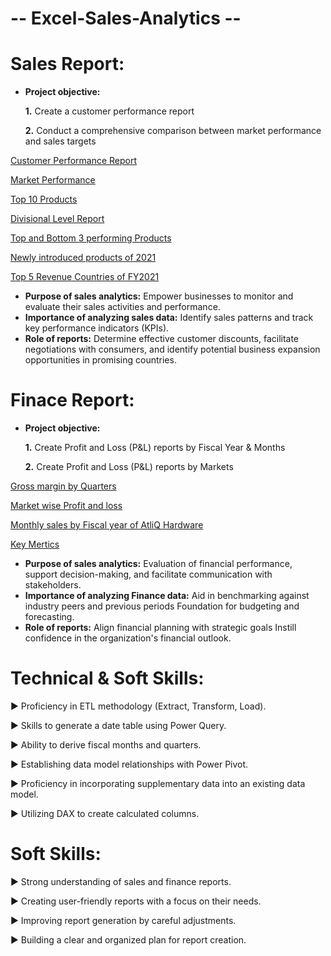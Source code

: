 # -- Excel-Sales-Analytics --

# Sales Report:

- **Project objective:**
  
  **1.** Create a customer performance report
  
  **2.** Conduct a comprehensive comparison between market performance and sales targets

[Customer Performance Report](https://github.com/Teja-Reddy-kotha/Excel-Sales-Analytics/blob/main/Customer%20Performance%20Report.pdf)

[Market Performance](https://github.com/Teja-Reddy-kotha/Excel-Sales-Analytics/blob/main/Market%20Performance%20vs%20Target.pdf)

[Top 10 Products](https://github.com/Teja-Reddy-kotha/Excel-Sales-Analytics/blob/main/Top%2010%20Products.pdf)

[Divisional Level Report](https://github.com/Teja-Reddy-kotha/Excel-Sales-Analytics/blob/main/Divisional%20Level%20Report.pdf)

[Top and Bottom 3 performing Products](https://github.com/Teja-Reddy-kotha/Excel-Sales-Analytics/blob/main/Top%20-%20Bottom%205%20Products.pdf)

[Newly introduced products of 2021](https://github.com/Teja-Reddy-kotha/Excel-Sales-Analytics/blob/main/Top%20-%20Bottom%205%20Products.pdf)

[Top 5 Revenue Countries of FY2021](https://github.com/Teja-Reddy-kotha/Excel-Sales-Analytics/blob/main/Top%205%20Countries.pdf)
  
- **Purpose of sales analytics:** Empower businesses to monitor and evaluate their sales activities and performance.
- **Importance of analyzing sales data:** Identify sales patterns and track key performance indicators (KPIs).
- **Role of reports:** Determine effective customer discounts, facilitate negotiations with consumers, and identify potential business expansion opportunities in promising countries.

# Finace Report:

- **Project objective:**

  **1.** Create Profit and Loss (P&L) reports by Fiscal Year & Months
  
  **2.** Create Profit and Loss (P&L) reports by Markets
  
[Gross margin by Quarters](https://github.com/Teja-Reddy-kotha/Excel-Sales-Analytics/blob/main/GM%20by%20Quarters.pdf)

[Market wise Profit and loss](https://github.com/Teja-Reddy-kotha/Excel-Sales-Analytics/blob/main/GM%20by%20Quarters.pdf)

[Monthly sales by Fiscal year of AtliQ Hardware](https://github.com/Teja-Reddy-kotha/Excel-Sales-Analytics/blob/main/P%20%26%20L%20Months.pdf)

[Key Mertics](https://github.com/Teja-Reddy-kotha/Excel-Sales-Analytics/blob/main/P%20%26%20L%20Year.pdf)
  
- **Purpose of sales analytics:** Evaluation of financial performance, support decision-making, and facilitate communication with stakeholders.
- **Importance of analyzing Finance data:** Aid in benchmarking against industry peers and previous periods Foundation for budgeting and forecasting.
- **Role of reports:** Align financial planning with strategic goals Instill confidence in the organization's financial outlook.

# Technical & Soft Skills:
   ▶ Proficiency in ETL methodology (Extract, Transform, Load).
   
   ▶ Skills to generate a date table using Power Query.
   
   ▶ Ability to derive fiscal months and quarters.
   
   ▶ Establishing data model relationships with Power Pivot.
   
   ▶ Proficiency in incorporating supplementary data into an existing data model.
   
   ▶ Utilizing DAX to create calculated columns.

# Soft Skills:
   ▶ Strong understanding of sales and finance reports.
   
   ▶ Creating user-friendly reports with a focus on their needs.
   
   ▶ Improving report generation by careful adjustments.
   
   ▶ Building a clear and organized plan for report creation.
